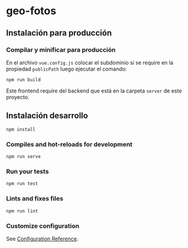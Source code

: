 # geo-fotos

## Instalación para producción

### Compilar y minificar para producción
En el archivo `vue.config.js` colocar el subdominio si se require en la propiedad `publicPath` luego ejecutar el comando:

```
npm run build
```

Este frontend require del backend que está en la carpeta `server` de este proyecto.

## Instalación desarrollo
```
npm install
```

### Compiles and hot-reloads for development
```
npm run serve
```

### Run your tests
```
npm run test
```

### Lints and fixes files
```
npm run lint
```

### Customize configuration
See [Configuration Reference](https://cli.vuejs.org/config/).
